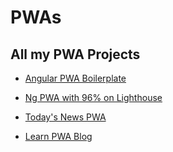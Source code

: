 # PWAs
## All my PWA Projects
* [Angular PWA Boilerplate](https://github.com/viclotana/pwa-boilerplate)

* [Ng PWA with 96% on Lighthouse](https://github.com/viclotana/ngPWA-boilerplate)

* [Today's News PWA](https://github.com/viclotana/todaysnews.github.io)

* [Learn PWA Blog](https://github.com/viclotana/learn-pwa.github.io)
